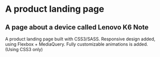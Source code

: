 # A product landing page
## A page about a device called Lenovo K6 Note
A product landing page built with CSS3/SASS.
Responsive design added, using Flexbox + MediaQuery.
Fully customizable animations is added. (Using CSS3 only)